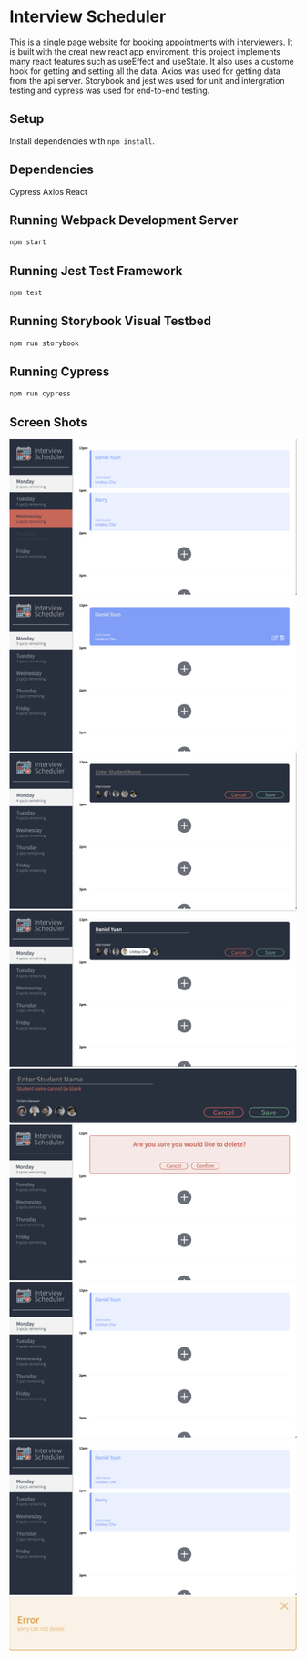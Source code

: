 # Interview Scheduler

This is a single page website for booking appointments with interviewers. It is built with the creat new react app enviroment.
this project implements many react features such as useEffect and useState. It also uses a custome hook for getting and setting all the data. Axios was used for getting data from the api server. Storybook and jest was used for unit and intergration testing and cypress was used for end-to-end testing.

## Setup

Install dependencies with `npm install`.

## Dependencies

Cypress
Axios
React

## Running Webpack Development Server

```sh
npm start
```

## Running Jest Test Framework

```sh
npm test
```

## Running Storybook Visual Testbed

```sh
npm run storybook
```

## Running Cypress

```sh
npm run cypress
```

## Screen Shots

!['different background color for selected and hover'](https://github.com/DanielYuanxk/scheduler/blob/master/docs/days-color-hover-selected.png?raw=true)
!['edit and delete button when hovering on appointment'](https://github.com/DanielYuanxk/scheduler/blob/master/docs/edit-delet-button-onhover.png?raw=true)
!['making appointment'](https://github.com/DanielYuanxk/scheduler/blob/master/docs/making-appointment.png?raw=true)
!['enter student name and selecting interviewer'](https://github.com/DanielYuanxk/scheduler/blob/master/docs/entering-appointment-info.png?raw=true)
!['name and interviewer must be selected'](https://github.com/DanielYuanxk/scheduler/blob/master/docs/error-if-noname.png?raw=true)
!["confirmation for deleting and saving"](https://github.com/DanielYuanxk/scheduler/blob/master/docs/confirm-delete.png?raw=true)
!['new appointment set'](https://github.com/DanielYuanxk/scheduler/blob/master/docs/new-appointment-set.png?raw=true)
!['spots change'](https://github.com/DanielYuanxk/scheduler/blob/master/docs/spots-change.png?raw=true)
!['server error'](https://github.com/DanielYuanxk/scheduler/blob/master/docs/server-error.png?raw=true)
